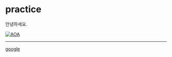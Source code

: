 # practice

안녕하세요.

[![AOA](https://i.ytimg.com/vi/xdSefZHMla8/maxresdefault.jpg)](https://youtu.be/3NyQBNI0HF0)

***

[google](https://drive.google.com/file/d/0B5dltc1Pk1AJTUtERHUtcGMxOWs/view?usp=sharing)
